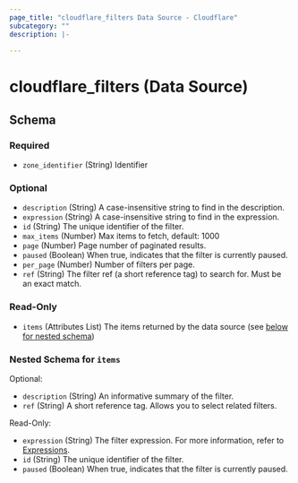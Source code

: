 ```yaml
---
page_title: "cloudflare_filters Data Source - Cloudflare"
subcategory: ""
description: |-
  
---
```


# cloudflare_filters (Data Source)




<!-- schema generated by tfplugindocs -->
## Schema

### Required

- `zone_identifier` (String) Identifier

### Optional

- `description` (String) A case-insensitive string to find in the description.
- `expression` (String) A case-insensitive string to find in the expression.
- `id` (String) The unique identifier of the filter.
- `max_items` (Number) Max items to fetch, default: 1000
- `page` (Number) Page number of paginated results.
- `paused` (Boolean) When true, indicates that the filter is currently paused.
- `per_page` (Number) Number of filters per page.
- `ref` (String) The filter ref (a short reference tag) to search for. Must be an exact match.

### Read-Only

- `items` (Attributes List) The items returned by the data source (see [below for nested schema](#nestedatt--items))

<a id="nestedatt--items"></a>
### Nested Schema for `items`

Optional:

- `description` (String) An informative summary of the filter.
- `ref` (String) A short reference tag. Allows you to select related filters.

Read-Only:

- `expression` (String) The filter expression. For more information, refer to [Expressions](https://developers.cloudflare.com/ruleset-engine/rules-language/expressions/).
- `id` (String) The unique identifier of the filter.
- `paused` (Boolean) When true, indicates that the filter is currently paused.


